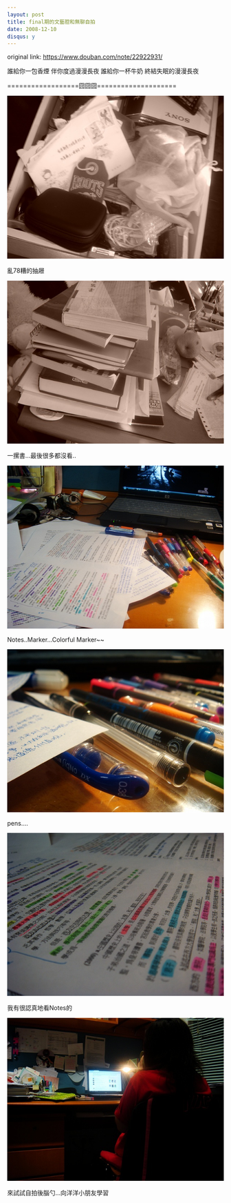 ```yaml
---
layout: post
title: final期的文藝腔和無聊自拍
date: 2008-12-10
disqus: y
---
```


original link: https://www.douban.com/note/22922931/

誰給你一包香煙
伴你度過漫漫長夜
誰給你一杯牛奶
終結失眠的漫漫長夜


\==================囧囧囧====================



![亂78糟的抽屜](/assets/images/before-final-selfie/p22922931-1.jpg)

亂78糟的抽屜



![一摞書...最後很多都沒看..](/assets/images/before-final-selfie/p22922931-2.jpg)

一摞書...最後很多都沒看..



![Notes..Marker...Colorful Marker~~](/assets/images/before-final-selfie/p22922931-3.jpg)

Notes..Marker...Colorful Marker~~



![pens....](/assets/images/before-final-selfie/p22922931-4.jpg)

pens....



![我有很認真地看Notes的](/assets/images/before-final-selfie/p22922931-5.jpg)

我有很認真地看Notes的



![來試試自拍後腦勺...向洋洋小朋友學習  ](/assets/images/before-final-selfie/p22922931-6.jpg)

來試試自拍後腦勺...向洋洋小朋友學習
